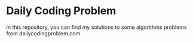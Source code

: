 # Daily Coding Problem
In this repository, you can find my solutions to some algorithms problems from dailycodingproblem.com. 
